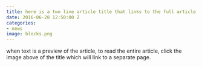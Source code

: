 ```yaml
---
title: here is a two line article title that links to the full article
date: 2016-06-28 12:50:00 Z
categories:
- news
image: blocks.png
---
```


when text is a preview of the article, to read the entire article, click the image above of the title which will link to a separate page.